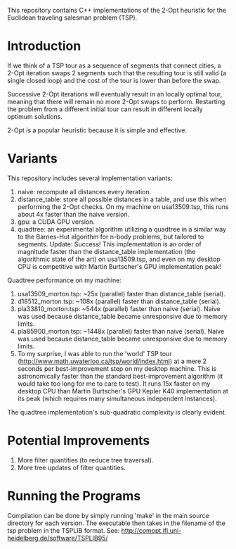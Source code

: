 This repository contains C++ implementations of the 2-Opt heuristic for the 
Euclidean traveling salesman problem (TSP).

# Introduction

If we think of a TSP tour as a sequence of segments that connect cities, a 
2-Opt iteration swaps 2 segments such that the resulting tour is still valid 
(a single closed loop) and the cost of the tour is lower than before the swap.

Successive 2-Opt iterations will eventually result in an locally optimal tour, 
meaning that there will remain no more 2-Opt swaps to perform. Restarting the 
problem from a different initial tour can result in different locally optimum 
solutions.
 
2-Opt is a popular heuristic because it is simple and effective.

# Variants

This repository includes several implementation variants:

1. naive: recompute all distances every iteration.  
2. distance_table: store all possible distances in a table, and use this when 
  performing the 2-Opt checks. On my machine on usa13509.tsp, this runs about 
  4x faster than the naive version.  
3. gpu: a CUDA GPU version.  
4. quadtree: an experimental algorithm utilizing a quadtree in a similar way to 
  the Barnes-Hut algorithm for n-body problems, but tailored to segments. 
  Update: Success! This implementation is an order of magnitude faster than 
  the distance_table implementation (the algorithmic state of the art) on 
  usa13509.tsp, and even on my desktop CPU is competitive with Martin 
  Burtscher's GPU implementation peak!  

Quadtree performance on my machine:

1. usa13509_morton.tsp: ~25x (parallel) faster than distance_table (serial).  
2. d18512_morton.tsp: ~108x (parallel) faster than distance_table (serial).  
3. pla33810_morton.tsp: ~544x (parallel) faster than naive (serial). Naive was 
  used because distance_table became unresponsive due to memory limits.  
4. pla85900_morton.tsp: ~1448x (parallel) faster than naive (serial). Naive was 
  used because distance_table became unresponsive due to memory limits.  
5. To my surprise, I was able to run the 'world' TSP tour 
  (http://www.math.uwaterloo.ca/tsp/world/index.html) at a mere 2 seconds per 
  best-improvement step on my desktop machine. This is astronomically faster 
  than the standard best-improvement algorithm (it would take too long for me 
  to care to test). It runs 15x faster on my desktop CPU than Martin 
  Burtscher's GPU Kepler K40 implementation at its peak (which requires many 
  simultaneous independent instances).

The quadtree implementation's sub-quadratic complexity is clearly evident.  

# Potential Improvements 

1. More filter quantities (to reduce tree traversal).
2. More tree updates of filter quantities.

# Running the Programs

Compilation can be done by simply running 'make' in the main source directory 
for each version. The executable then takes in the filename of the tsp problem 
in the TSPLIB format. See: 
http://comopt.ifi.uni-heidelberg.de/software/TSPLIB95/